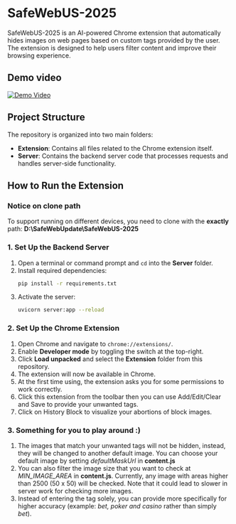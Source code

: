 # SafeWebUS-2025

SafeWebUS-2025 is an AI-powered Chrome extension that automatically hides images on web pages based on custom tags provided by the user. The extension is designed to help users filter content and improve their browsing experience.

## Demo video
[![Demo Video](https://img.youtube.com/vi/YOUTUBE_VIDEO_ID_HERE/0.jpg)](https://www.youtube.com/watch?v=MwKWz402dJg)

## Project Structure

The repository is organized into two main folders:

- **Extension**: Contains all files related to the Chrome extension itself.  
- **Server**: Contains the backend server code that processes requests and handles server-side functionality.

## How to Run the Extension
### Notice on clone path
To support running on different devices, you need to clone with the **exactly** path: **D:\SafeWebUpdate\SafeWebUS-2025**

### 1. Set Up the Backend Server

1. Open a terminal or command prompt and `cd` into the **Server** folder.  
2. Install required dependencies:
   ```bash
   pip install -r requirements.txt
3. Activate the server:
   ```bash
   uvicorn server:app --reload

### 2. Set Up the Chrome Extension

1. Open Chrome and navigate to `chrome://extensions/`.  
2. Enable **Developer mode** by toggling the switch at the top-right.  
3. Click **Load unpacked** and select the **Extension** folder from this repository.  
4. The extension will now be available in Chrome.
5. At the first time using, the extension asks you for some permissions to work correctly.
6. Click this extension from the toolbar then you can use Add/Edit/Clear and Save to provide your unwanted tags.
7. Click on History Block to visualize your abortions of block images. 

### 3. Something for you to play around :)

1. The images that match your unwanted tags will not be hidden, instead, they will be changed to another default image.
You can choose your default image by setting *defaultMaskUrl* in **content.js**
2. You can also filter the image size that you want to check at *MIN_IMAGE_AREA* in **content.js**. Currently, any image with areas higher than 2500 (50 x 50) will be checked. Note that it could lead to slower in server work for checking more images.
3. Instead of entering the tag solely, you can provide more specifically for higher accuracy (example: *bet, poker and casino* rather than simply *bet*).
